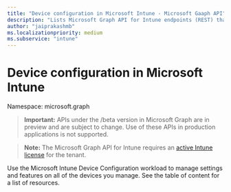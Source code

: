 ```yaml
---
title: "Device configuration in Microsoft Intune - Microsoft Gaaph API"
description: "Lists Microsoft Graph API for Intune endpoints (REST) that define configure devices for a tenant organization."
author: "jaiprakashmb"
ms.localizationpriority: medium
ms.subservice: "intune"
---
```


# Device configuration in Microsoft Intune

Namespace: microsoft.graph

> **Important:** APIs under the /beta version in Microsoft Graph are in preview and are subject to change. Use of these APIs in production applications is not supported.

> **Note:** The Microsoft Graph API for Intune requires an [active Intune license](https://go.microsoft.com/fwlink/?linkid=839381) for the tenant.

Use the Microsoft Intune Device Configuration workload to manage settings and features on all of the devices you manage. See the table of content for a list of resources.